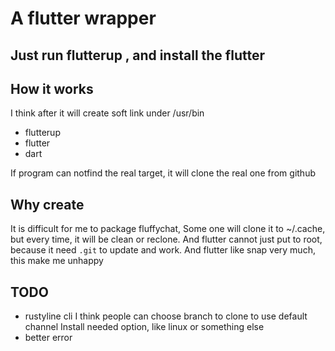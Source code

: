# A flutter wrapper

## Just run flutterup , and install the flutter

## How it works

I think after it will create soft link under /usr/bin

* flutterup
* flutter
* dart

If program can notfind the real target, it will clone the real one from github

## Why create

It is difficult for me to package fluffychat, Some one will clone it to ~/.cache, but every time, it will be clean or reclone. And flutter cannot just put to root, because it need `.git` to update and work. And flutter like snap very much, this make me unhappy

## TODO

* rustyline cli
	I think people can choose branch to clone to use default channel
	Install needed option, like linux or something else
* better error
